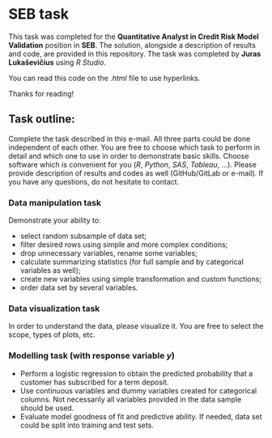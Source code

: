 # SEB task

This task was completed for the **Quantitative Analyst in Credit Risk Model Validation** position in **SEB**. The solution, alongside a description of results and code, are provided in this repository. The task was completed by **Juras Lukaševičius** using *R Studio*.

You can read this code on the *.html* file to use hyperlinks.

Thanks for reading!

## Task outline:

Complete the task described in this e-mail.  All three parts could be done independent of each other. You are free to choose which task to perform in detail and which one to use in order to demonstrate basic skills. Choose software which is convenient for you (*R*, *Python*, *SAS*, *Tableau*, …). Please provide description of results  and codes as well (GitHub/GitLab or e-mail). If you have any questions, do not hesitate to contact.

### **Data manipulation task**
Demonstrate your ability to:  
- select random subsample of data set;  
- filter desired rows using simple and more complex conditions;  
- drop unnecessary variables, rename some variables;  
- calculate summarizing statistics (for full sample and by categorical variables as well);  
- create new variables using simple transformation and custom functions;  
- order data set by several variables. 

### **Data visualization task**  
In order to understand the data, please visualize it. You are free to select the scope, types of plots, etc.  

###  **Modelling task** (with response variable *y*)
- Perform a logistic regression to obtain the predicted probability that a customer has subscribed for a term deposit.  
- Use continuous variables and dummy variables created for categorical columns. Not necessarily all variables provided in the data sample should be used.  
- Evaluate model goodness of fit and predictive ability. If needed, data set could be split into training and test sets.
